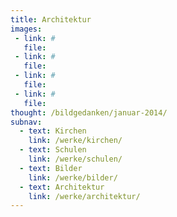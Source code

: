 ```yaml
---
title: Architektur
images:
 - link: #
   file: 
 - link: #
   file: 
 - link: #
   file: 
 - link: #
   file: 
thought: /bildgedanken/januar-2014/
subnav:
  - text: Kirchen
    link: /werke/kirchen/
  - text: Schulen
    link: /werke/schulen/
  - text: Bilder
    link: /werke/bilder/
  - text: Architektur
    link: /werke/architektur/
---
```




 

